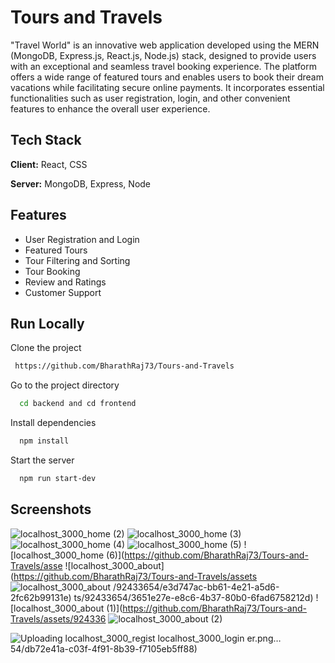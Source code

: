 
# Tours and Travels

"Travel World" is an innovative web application developed using the MERN (MongoDB, Express.js, React.js, Node.js) stack, designed to provide users with an exceptional and seamless travel booking experience. The platform offers a wide range of featured tours and enables users to book their dream vacations while facilitating secure online payments. It incorporates essential functionalities such as user registration, login, and other convenient features to enhance the overall user experience.


## Tech Stack

**Client:** React, CSS

**Server:** MongoDB, Express, Node


## Features

- User Registration and Login 
- Featured Tours
- Tour Filtering and Sorting
- Tour Booking
- Review and Ratings
- Customer Support




## Run Locally

Clone the project

```bash
 https://github.com/BharathRaj73/Tours-and-Travels
```

Go to the project directory

```bash
  cd backend and cd frontend
```

Install dependencies

```bash
  npm install
```

Start the server

```bash
  npm run start-dev 
```


## Screenshots

![localhost_3000_home (2)](https://github.com/BharathRaj73/Tours-and-Travels/assets/92433654/2bdbae40-b000-4a49-8150-c8030ff35c23)
![localhost_3000_home (3)](https://github.com/BharathRaj73/Tours-and-Travels/assets/92433654/220d0129-5471-42a1-ad6d-018a56fcb2df)
![localhost_3000_home (4)](https://github.com/BharathRaj73/Tours-and-Travels/assets/92433654/335ad08f-3329-4f5e-807c-fd7069e404e2)
![localhost_3000_home (5)](https://github.com/BharathRaj73/Tours-and-Travels/assets/92433654/c043f454-c4d5-43be-baa3-a2932b39c648)
![localhost_3000_home (6)](https://github.com/BharathRaj73/Tours-and-Travels/asse
![localhost_3000_about](https://github.com/BharathRaj73/Tours-and-Travels/assets
![localhost_3000_about](https://github.com/BharathRaj73/Tours-and-Travels/assets/92433654/12c30932-aa84-4414-b660-76d2bac2e08a)
/92433654/e3d747ac-bb61-4e21-a5d6-2fc62b99131e)
ts/92433654/3651e27e-e8c6-4b37-80b0-6fad6758212d)
![localhost_3000_about (1)](https://github.com/BharathRaj73/Tours-and-Travels/assets/924336
![localhost_3000_about (2)](https://github.com/BharathRaj73/Tours-and-Travels/assets/92433654/b059d3cb-0fac-40c6-b939-ecbd2f0e6865)

![Uploading localhost_3000_regist
![localhost_3000_login](https://github.com/BharathRaj73/Tours-and-Travels/assets/92433654/86505039-9cf8-4a57-ac55-5c9ed9ed34c7)
er.png…]()
54/db72e41a-c03f-4f91-8b39-f7105eb5ff88)

